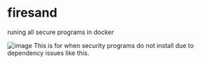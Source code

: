# firesand
runing all secure programs in docker

![image](https://user-images.githubusercontent.com/24631476/234180310-6e146c26-7b61-4ec2-9a68-9c3099428c6a.png)
This is for when security programs do not install due to dependency issues like this.
